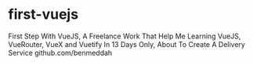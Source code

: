 # first-vuejs
First Step With VueJS, A Freelance Work That Help Me Learning VueJS, VueRouter, VueX and Vuetify In 13 Days Only, About To Create A Delivery Service
github.com/benmeddah
